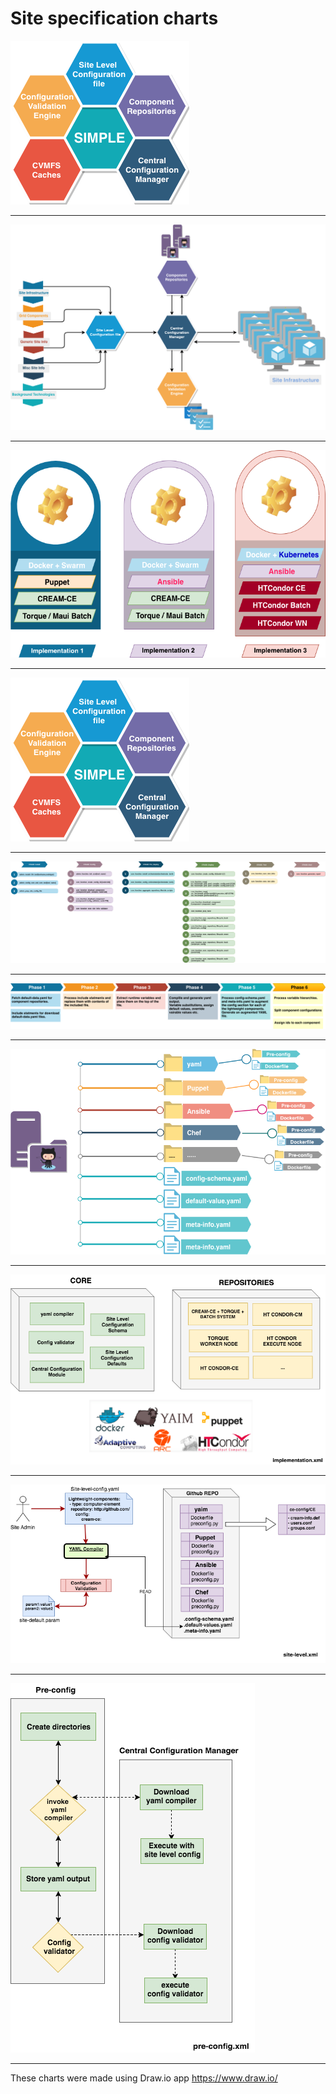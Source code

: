 # Site specification charts


<img src="Simple-Schema.png">

---
<img src="specification_v2.png">

---
<img src="Implementation_scenario_v2.png">

---
<img src="Simple-Schema.png">

---
<img src="SIMPLE-Stages.png">

---
<img src="Compiler.png">

---
<img src="repo_structure.png">

---
<img src="Implementation.png">

---
<img src="site-level.png">

---
<img src="pre-config.png">

---

These charts were made using Draw.io app <https://www.draw.io/>
